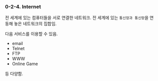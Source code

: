 ### 0-2-4. Internet

전 세계에 있는 컴퓨터들을 서로 연결한 네트워크. 전 세계에 있는 `통신망과 통신망`을 연동해 놓은 네트워크의 집합임.

다음 서비스를 이용할 수 있음.

- email
- Telnet
- FTP
- WWW
- Online Game

등 다양함.
